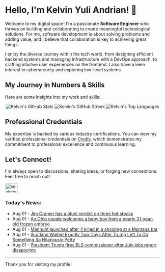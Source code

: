 # Hello, I'm Kelvin Yuli Andrian! 👋

Welcome to my digital space! I'm a passionate **Software Engineer** who thrives on building and collaborating to create meaningful technological solutions. For me, software development is about solving problems and adding value, and I believe that collaboration is key to achieving great things.

I enjoy the diverse journey within the tech world, from designing efficient backend systems and managing infrastructure with a DevOps approach, to crafting intuitive user experiences on the frontend. I also have a keen interest in cybersecurity and exploring low-level systems.

## My Journey in Numbers & Skills

Here are some insights into my work and skills:

<p align="center">
  <img src="https://github-readme-stats.vercel.app/api?username=kelvinzer0&show_icons=true&theme=radical" alt="Kelvin's GitHub Stats" />
  <img src="https://github-readme-streak-stats.herokuapp.com/?user=kelvinzer0&theme=radical" alt="Kelvin's GitHub Streak" />
  <img src="https://github-readme-stats.vercel.app/api/top-langs/?username=kelvinzer0&layout=compact&theme=radical" alt="Kelvin's Top Languages" />
</p>

## Professional Credentials

My expertise is backed by various industry certifications. You can view my verified professional credentials on [Credly](https://www.credly.com/users/kelvin-yuli-andrian/badges), which demonstrates my commitment to professional excellence and continuous learning.

## Let's Connect!

I'm always open to discussions, sharing ideas, or forging new connections. Feel free to reach out!

<p align="left">
    <a href="https://linkedin.com/in/kelvinzero" target="blank"><img align="center" src="https://cdn.jsdelivr.net/npm/simple-icons@3.0.1/icons/linkedin.svg" alt="kelvinzero" height="30" width="40" /></a>
</p>

### Today's News:

<!-- feed start -->
- Aug 01 - [Jim Cramer has a blunt verdict on three hot stocks](https://finance.yahoo.com/news/jim-cramer-blunt-verdict-three-220449525.html)
- Aug 01 - [An Ohio couple welcomes a baby boy from a nearly 31-year-old frozen embryo](https://www.yahoo.com/news/articles/ohio-couple-welcomes-baby-boy-200833529.html)
- Aug 01 - [Manhunt launched after 4 killed in a shooting at a Montana bar](https://www.yahoo.com/news/articles/multiple-people-shot-montana-business-200415435.html)
- Aug 01 - [Scotland Waited Exactly Two Days After Trump Left To Do Something So Hilariously Petty](https://www.yahoo.com/news/articles/seriously-funny-scottish-government-announced-185251477.html)
- Aug 01 - [President Trump fires BLS commissioner after July jobs report disappoints](https://finance.yahoo.com/news/president-trump-fires-bls-commissioner-after-july-jobs-report-disappoints-182118823.html)
<!-- feed end -->

---

Thank you for visiting my profile!